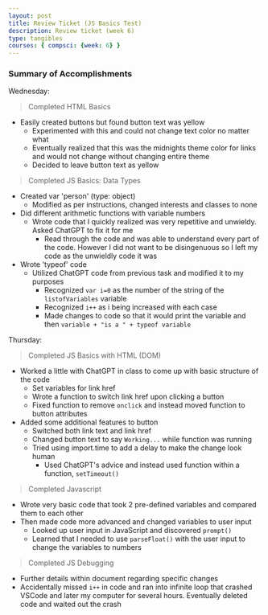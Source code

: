 ```yaml
---
layout: post
title: Review Ticket (JS Basics Test)
description: Review ticket (week 6)
type: tangibles
courses: { compsci: {week: 6} }
---
```



### Summary of Accomplishments

Wednesday:

> Completed HTML Basics 
- Easily created buttons but found button text was yellow
    - Experimented with this and could not change text color no matter what
    - Eventually realized that this was the midnights theme color for links and would not change without changing entire theme 
    - Decided to leave button text as yellow

> Completed JS Basics: Data Types
- Created var 'person' (type: object)
    - Modified as per instructions, changed interests and classes to none
- Did different arithmetic functions with variable numbers
    - Wrote code that I quickly realized was very repetitive and unwieldy. Asked ChatGPT to fix it for me
        - Read through the code and was able to understand every part of the code. However I did not want to be disingenuous so I left my code as the unwieldly code it was
- Wrote 'typeof' code
    - Utilized ChatGPT code from previous task and modified it to my purposes
        - Recognized `var i=0` as the number of the string of the `listofVariables` variable
        - Recognized `i++` as i being increased with each case
        - Made changes to code so that it would print the variable and then `variable + "is a " + typeof variable`

Thursday:

> Completed JS Basics with HTML (DOM)
- Worked a little with ChatGPT in class to come up with basic structure of the code
    - Set variables for link href
    - Wrote a function to switch link href upon clicking a button
    - Fixed function to remove `onclick` and instead moved function to button attributes
- Added some additional features to button
    - Switched both link text and link href
    - Changed button text to say  `Working...` while function was running
    - Tried using import.time to add a delay to make the change look human
        - Used ChatGPT's advice and instead used function within a function, `setTimeout()`

> Completed Javascript
- Wrote very basic code that took 2 pre-defined variables and compared them to each other
- Then made code more advanced and changed variables to user input
    - Looked up user input in JavaScript and discovered `prompt()`
    - Learned that I needed to use `parseFloat()` with the user input to change the variables to numbers

> Completed JS Debugging
- Further details within document regarding specific changes
- Accidentally missed `i++` in code and ran into infinite loop that crashed VSCode and later my computer for several hours. Eventually deleted code and waited out the crash